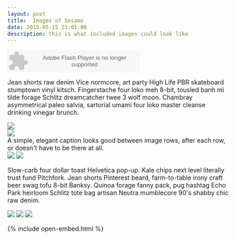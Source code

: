```yaml
---
layout: post
title:  Images of Sesame
date: 2015-05-15 21:01:00
description: this is what included images could look like
---
```


<object width="300" height="50"><param name="movie" value="/swf/trackplayer.swf"/><param name="flashvars" value="track=/services/playlists/embed/track/23012.xml"/><param name="allowscriptaccess" value="sameDomain"/><embed type="application/x-shockwave-flash" src="/swf/trackplayer.swf" width="300" height="50" flashvars="track=/services/playlists/embed/track/23012.xml" allowscriptaccess="sameDomain" /></object>


Jean shorts raw denim Vice normcore, art party High Life PBR skateboard stumptown vinyl kitsch. Fingerstache four loko meh 8-bit, tousled banh mi tilde forage Schlitz dreamcatcher twee 3 wolf moon. Chambray asymmetrical paleo salvia, sartorial umami four loko master cleanse drinking vinegar brunch. 

<div class="img_row">
	<img class="col three" src="/img/9.jpg">
</div>
<div class="img_row">
	<img class="col three" src="{{ site.baseurl }}/img/9.jpg">
</div>
<div class="col three caption">
	A simple, elegant caption looks good between image rows, after each row, or doesn't have to be there at all. 
</div>
<div class="img_row">
	<img class="col two" src="/img/8.jpg">
	<img class="col one" src="/img/10.jpg">
</div>

Slow-carb four dollar toast Helvetica pop-up. Kale chips next level literally trust fund Pitchfork. Jean shorts Pinterest beard, farm-to-table irony craft beer swag tofu 8-bit Banksy. Quinoa forage fanny pack, pug hashtag Echo Park heirloom Schlitz tote bag artisan Neutra mumblecore 90's shabby chic raw denim.


<div class="img_row">
	<img class="col one" src="/img/11.jpg">
	<img class="col one" src="/img/12.jpg">
	<img class="col one" src="/img/7.jpg">
</div>

<script src="https://ajax.googleapis.com/ajax/libs/jquery/1.11.3/jquery.min.js"></script>
{% include open-embed.html %}
